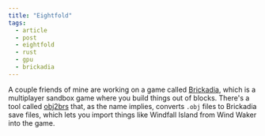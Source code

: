 ```yaml
---
title: "Eightfold"
tags:
  - article
  - post
  - eightfold
  - rust
  - gpu
  - brickadia
---
```


A couple friends of mine are working on a game called [Brickadia](https://brickadia.com/), which is a multiplayer sandbox game where you build things out of blocks. There's a tool called [obj2brs](https://github.com/kmschr/obj2brs) that, as the name implies, converts `.obj` files to Brickadia save files, which lets you import things like Windfall Island from Wind Waker into the game.
